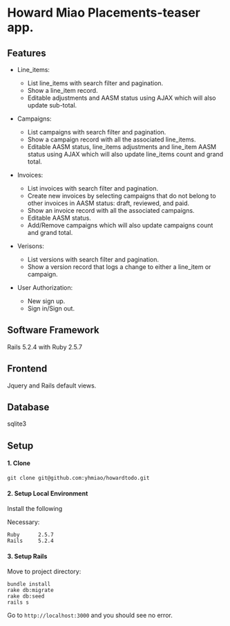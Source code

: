 # Howard Miao Placements-teaser app.

## Features

- Line_items:
  - List line_items with search filter and pagination.
  - Show a line_item record.
  - Editable adjustments and AASM status using AJAX which will also update sub-total.

- Campaigns:
  - List campaigns with search filter and pagination.
  - Show a campaign record with all the associated line_items.
  - Editable AASM status, line_items adjustments and line_item AASM status using AJAX which will also update line_items count and grand total.

- Invoices:
  - List invoices with search filter and pagination.
  - Create new invoices by selecting campaigns that do not belong to other invoices in AASM status: draft, reviewed, and paid.
  - Show an invoice record with all the associated campaigns.
  - Editable AASM status.
  - Add/Remove campaigns which will also update campaigns count and grand total.

- Verisons:
  - List versions with search filter and pagination.
  - Show a version record that logs a change to either a line_item or campaign.

- User Authorization:
  - New sign up.
  - Sign in/Sign out.

## Software Framework

Rails 5.2.4 with Ruby 2.5.7

## Frontend

Jquery and Rails default views.

## Database

sqlite3

## Setup

#### 1. Clone

```
git clone git@github.com:yhmiao/howardtodo.git
```

#### 2. Setup Local Environment

Install the following

Necessary:

```
Ruby      2.5.7
Rails     5.2.4
```

#### 3. Setup Rails

Move to project directory:

```
bundle install
rake db:migrate
rake db:seed
rails s
```

Go to `http://localhost:3000` and you should see no error.
